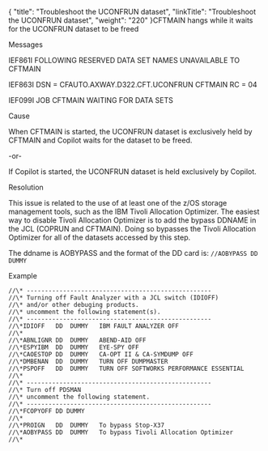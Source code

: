 {
    "title": "Troubleshoot the UCONFRUN dataset",
    "linkTitle": "Troubleshoot the UCONFRUN dataset",
    "weight": "220"
}CFTMAIN hangs while it waits for the UCONFRUN dataset to be freed

Messages

IEF861I FOLLOWING RESERVED DATA SET NAMES UNAVAILABLE TO CFTMAIN

IEF863I DSN = CFAUTO.AXWAY.D322.CFT.UCONFRUN CFTMAIN RC = 04

IEF099I JOB CFTMAIN WAITING FOR DATA SETS

Cause

When CFTMAIN is started, the UCONFRUN dataset is exclusively held by CFTMAIN and Copilot waits for the dataset to be freed.

-or-

If Copilot is started, the UCONFRUN dataset is held exclusively by Copilot.

Resolution

This issue is related to the use of at least one of the z/OS storage management tools, such as the IBM Tivoli Allocation Optimizer. The easiest way to disable Tivoli Allocation Optimizer is to add the bypass DDNAME in the JCL (COPRUN and CFTMAIN). Doing so bypasses the Tivoli Allocation Optimizer for all of the datasets accessed by this step.

The ddname is AOBYPASS and the format of the DD card is: `//AOBYPASS DD DUMMY`

Example

```
//\* ---------------------------------------------------
//\* Turning off Fault Analyzer with a JCL switch (IDIOFF)
//\* and/or other debuging products.
//\* uncomment the following statement(s).
//\* ---------------------------------------------------
//\*IDIOFF   DD  DUMMY   IBM FAULT ANALYZER OFF
//\*
//\*ABNLIGNR DD  DUMMY   ABEND-AID OFF
//\*ESPYIBM  DD  DUMMY   EYE-SPY OFF
//\*CAOESTOP DD  DUMMY   CA-OPT II & CA-SYMDUMP OFF
//\*DMBENAN  DD  DUMMY   TURN OFF DUMPMASTER
//\*PSPOFF   DD  DUMMY   TURN OFF SOFTWORKS PERFORMANCE ESSENTIAL
//\*
//\* ---------------------------------------------------
//\* Turn off PDSMAN
//\* uncomment the following statement.
//\* ---------------------------------------------------
//\*FCOPYOFF DD DUMMY
//\*
//\*PROIGN   DD  DUMMY   To bypass Stop-X37
//\*AOBYPASS DD  DUMMY   To bypass Tivoli Allocation Optimizer
//\*
```
